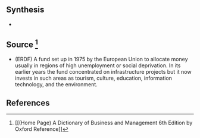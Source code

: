 ## Synthesis
- 
## Source [^1]
- (ERDF) A fund set up in 1975 by the European Union to allocate money usually in regions of high unemployment or social deprivation. In its earlier years the fund concentrated on infrastructure projects but it now invests in such areas as tourism, culture, education, information technology, and the environment.
## References

[^1]: [[(Home Page) A Dictionary of Business and Management 6th Edition by Oxford Reference]]